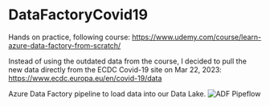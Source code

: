 # DataFactoryCovid19

Hands on practice, following course: https://www.udemy.com/course/learn-azure-data-factory-from-scratch/ 

Instead of using the outdated data from the course, I decided to pull the new data directly from the ECDC Covid-19 site on Mar 22, 2023: https://www.ecdc.europa.eu/en/covid-19/data

Azure Data Factory pipeline to load data into our Data Lake.
![ADF Pipeflow](https://user-images.githubusercontent.com/55467236/227068510-34a3c478-bf3c-4835-9cf9-57f98f84f728.jpg)
